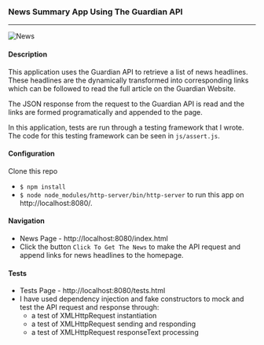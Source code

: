 ### News Summary App Using The Guardian API
---

![News](http://marketingland.com/wp-content/ml-loads/2014/01/news-headlines-featured.jpg)

#### Description
This application uses the Guardian API to retrieve a list of news headlines. These headlines are the dynamically transformed into corresponding links which can be followed to read the full article on the Guardian Website.

The JSON response from the request to the Guardian API is read and the links are formed programatically and appended to the page.

In this application, tests are run through a testing framework that I wrote. The code for this testing framework can be seen in `js/assert.js`.

#### Configuration
Clone this repo
* `$ npm install`
* `$ node node_modules/http-server/bin/http-server` to run this app on http://localhost:8080/.

#### Navigation
* News Page - http://localhost:8080/index.html
* Click the button `Click To Get The News` to make the API request and append links for news headlines to the homepage.

#### Tests
* Tests Page - http://localhost:8080/tests.html
* I have used dependency injection and fake constructors to mock and test the API request and response through:
  - a test of XMLHttpRequest instantiation
  - a test of XMLHttpRequest sending and responding
  - a test of XMLHttpRequest responseText processing
